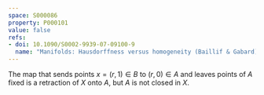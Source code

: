 ```yaml
---
space: S000086
property: P000101
value: false
refs:
- doi: 10.1090/S0002-9939-07-09100-9
  name: "Manifolds: Hausdorffness versus homogeneity (Baillif & Gabard)"
---
```


The map that sends points $x=(r,1)\in B$ to $(r,0)\in A$ and leaves points of $A$ fixed is a retraction of $X$ onto $A$, but $A$ is not closed in $X$.

